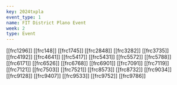 ```yaml
---
key: 2024txpla
event_type: 1
name: FIT District Plano Event
week: 2
type: Event
---
```

[[frc1296]]
[[frc148]]
[[frc1745]]
[[frc2848]]
[[frc3282]]
[[frc3735]]
[[frc4192]]
[[frc4641]]
[[frc5417]]
[[frc5431]]
[[frc5572]]
[[frc5788]]
[[frc6171]]
[[frc6526]]
[[frc6768]]
[[frc6901]]
[[frc7091]]
[[frc7119]]
[[frc7121]]
[[frc7503]]
[[frc7521]]
[[frc8573]]
[[frc8732]]
[[frc9034]]
[[frc9128]]
[[frc9407]]
[[frc9533]]
[[frc9752]]
[[frc9786]]
